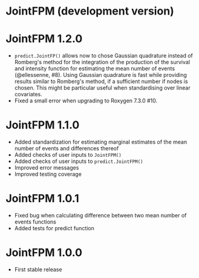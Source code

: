 # JointFPM (development version)

# JointFPM 1.2.0
- `predict.JointFP()` allows now to chose Gaussian quadrature instead of Romberg's method for the integration of the production of the survival and intensity function for estimating the mean number of events (@ellessenne, #8). Using Gaussian quadrature is fast while providing results similar to Romberg's method, if a sufficient number if nodes is chosen. This might be particular useful when standardising over linear covariates.
- Fixed a small error when upgrading to Roxygen 7.3.0 #10.

# JointFPM 1.1.0

- Added standardization for estimating marginal estimates of the mean number of events and differences thereof
- Added checks of user inputs to `JointFPM()`
- Added checks of user inputs to `predict.JointFPM()`
- Improved error messages
- Improved testing coverage

# JointFPM 1.0.1

- Fixed bug when calculating difference between two mean number of events functions
- Added tests for predict function

# JointFPM 1.0.0

- First stable release

